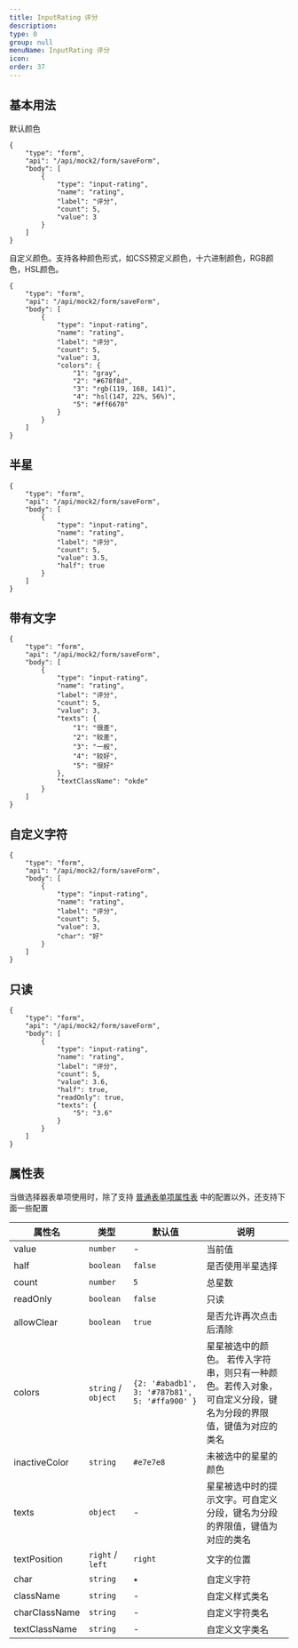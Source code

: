 ```yaml
---
title: InputRating 评分
description:
type: 0
group: null
menuName: InputRating 评分
icon:
order: 37
---
```


## 基本用法

默认颜色

```schema: scope="body"
{
    "type": "form",
    "api": "/api/mock2/form/saveForm",
    "body": [
        {
            "type": "input-rating",
            "name": "rating",
            "label": "评分",
            "count": 5,
            "value": 3
        }
    ]
}
```

自定义颜色。支持各种颜色形式，如CSS预定义颜色，十六进制颜色，RGB颜色，HSL颜色。

```schema: scope="body"
{
    "type": "form",
    "api": "/api/mock2/form/saveForm",
    "body": [
        {
            "type": "input-rating",
            "name": "rating",
            "label": "评分",
            "count": 5,
            "value": 3,
            "colors": {
                "1": "gray",
                "2": "#678f8d",
                "3": "rgb(119, 168, 141)",
                "4": "hsl(147, 22%, 56%)",
                "5": "#ff6670"
            }
        }
    ]
}
```

## 半星

```schema: scope="body"
{
    "type": "form",
    "api": "/api/mock2/form/saveForm",
    "body": [
        {
            "type": "input-rating",
            "name": "rating",
            "label": "评分",
            "count": 5,
            "value": 3.5,
            "half": true
        }
    ]
}
```

## 带有文字

```schema: scope="body"
{
    "type": "form",
    "api": "/api/mock2/form/saveForm",
    "body": [
        {
            "type": "input-rating",
            "name": "rating",
            "label": "评分",
            "count": 5,
            "value": 3,
            "texts": {
                "1": "很差",
                "2": "较差",
                "3": "一般",
                "4": "较好",
                "5": "很好"
            },
            "textClassName": "okde"
        }
    ]
}
```

## 自定义字符

```schema: scope="body"
{
    "type": "form",
    "api": "/api/mock2/form/saveForm",
    "body": [
        {
            "type": "input-rating",
            "name": "rating",
            "label": "评分",
            "count": 5,
            "value": 3,
            "char": "好"
        }
    ]
}
```

## 只读


```schema: scope="body"
{
    "type": "form",
    "api": "/api/mock2/form/saveForm",
    "body": [
        {
            "type": "input-rating",
            "name": "rating",
            "label": "评分",
            "count": 5,
            "value": 3.6,
            "half": true,
            "readOnly": true,
            "texts": {
                "5": "3.6"
            }
        }
    ]
}
```

## 属性表

当做选择器表单项使用时，除了支持 [普通表单项属性表](./formitem#%E5%B1%9E%E6%80%A7%E8%A1%A8) 中的配置以外，还支持下面一些配置

| 属性名         | 类型                        | 默认值                                         | 说明                                                                                         |
| ------------- | -------------------------- | --------------------------------------------- | ------------------------------------------------------------------------------------------- |
| value         | `number`                   | -                                             | 当前值                                                                                       | 
| half          | `boolean`                  | `false`                                       | 是否使用半星选择                                                                               |
| count         | `number`                   | `5`                                           | 总星数                                                                                       |
| readOnly      | `boolean`                  | `false`                                       | 只读                                                                                         |
| allowClear    | `boolean`                  | `true`                                        | 是否允许再次点击后清除                                                                          |
| colors        | `string` / `object`        | `{2: '#abadb1', 3: '#787b81', 5: '#ffa900' }` | 星星被选中的颜色。 若传入字符串，则只有一种颜色。若传入对象，可自定义分段，键名为分段的界限值，键值为对应的类名|
| inactiveColor | `string`                   | `#e7e7e8`                                     | 未被选中的星星的颜色                                                                            |
| texts         | `object`                   | -                                             | 星星被选中时的提示文字。可自定义分段，键名为分段的界限值，键值为对应的类名                               |
| textPosition  | `right` / `left`           | `right`                                       | 文字的位置                                                                                    |
| char          | `string`                   | `★`                                           | 自定义字符                                                                                    |
| className     | `string`                   | -                                             | 自定义样式类名                                                                                 |
| charClassName | `string`                   | -                                             | 自定义字符类名                                                                                 |
| textClassName | `string`                   | -                                             | 自定义文字类名                                                                                 |
